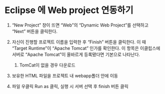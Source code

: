 # Eclipse 에 Web project 연동하기

1. “New Project” 창이 뜨면 “Web”의 “Dynamic Web Project”를 선택하고 “Next” 버튼을 클릭한다.
2. 자신이 진행할 프로젝트 이름을 입력한 후 “Finish” 버튼을 클릭한다. 이 때 “Target Runtime”이 “Apache Tomcat” 인가를 확인한다. 이 항목은 이클립스에 서버로 “Apache Tomcat”이 올바르게 등록됐다면 기본으로 나타난다.
   1. TomCat이 없을 경우 다운로드

3. 보유한 HTML 파일을 프로젝트 내 webapp폴더 안에 이동
4. 파일 우클릭 Run as 클릭, 실행 시 서버 선택 후 finish 버튼 클릭